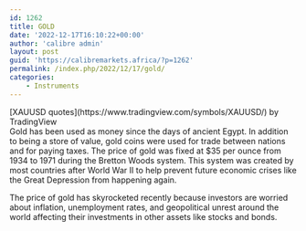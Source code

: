 ```yaml
---
id: 1262
title: GOLD
date: '2022-12-17T16:10:22+00:00'
author: 'calibre admin'
layout: post
guid: 'https://calibremarkets.africa/?p=1262'
permalink: /index.php/2022/12/17/gold/
categories:
    - Instruments
---
```


<div class="tradingview-widget-container"><div class="tradingview-widget-container__widget"></div><div class="tradingview-widget-copyright">[<span class="blue-text">XAUUSD quotes</span>](https://www.tradingview.com/symbols/XAUUSD/) by TradingView</div> <script async="" src="https://s3.tradingview.com/external-embedding/embed-widget-mini-symbol-overview.js" type="text/javascript">
  {
  "symbol": "OANDA:XAUUSD",
  "width": 350,
  "height": 220,
  "locale": "en",
  "dateRange": "12M",
  "colorTheme": "light",
  "trendLineColor": "rgba(39, 78, 19, 1)",
  "underLineColor": "rgba(19, 79, 92, 0.3)",
  "underLineBottomColor": "rgba(19, 79, 92, 0)",
  "isTransparent": true,
  "autosize": false,
  "largeChartUrl": ""
}
  </script></div>Gold has been used as money since the days of ancient Egypt. In addition to being a store of value, gold coins were used for trade between nations and for paying taxes. The price of gold was fixed at $35 per ounce from 1934 to 1971 during the Bretton Woods system. This system was created by most countries after World War II to help prevent future economic crises like the Great Depression from happening again.

The price of gold has skyrocketed recently because investors are worried about inflation, unemployment rates, and geopolitical unrest around the world affecting their investments in other assets like stocks and bonds.